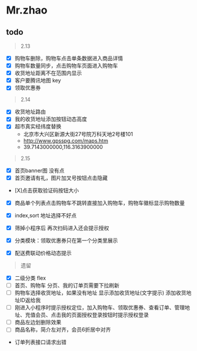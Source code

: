# Mr.zhao

## todo
> 2.13
- [X] 购物车删除，购物车点击单条数据进入商品详情 
- [X] 购物车数量同步，点击购物车页面进入购物车
- [x] 收货地址距离不在范围内显示
- [X] 客户要腾讯地图 key
- [X] 领取优惠券

> 2.14
- [X] 收货地址路由
- [X] 我的收货地址添加按钮动态高度
- [X] 超市真实经纬度替换 
  + 北京市大兴区新源大街27号院万科天地2号楼101
  + http://www.gpsspg.com/maps.htm
  + 39.7143000000,116.3163900000
> 2.15
- [X] 首页banner图 没有点
- [X] 首页邀请有礼，图片加叉号按钮点击隐藏
- [X]点击获取验证码按钮大小 
- [X] 商品单个列表点击购物车不跳转直接加入购物车，购物车徽标显示购物数量
- [X] index,sort 地址选择不好点
- [X] 筛掉小程序后 再次扫码进入还会提示授权
- [X] 分类模块：领取优惠券只在第一个分类里展示
- [X] 配送费联动价格动态提示


> 遗留
- [X] 二级分类 flex
- [ ] 首页、购物车 分页、我的订单页需要下拉刷新
- [ ] 购物车选择收货地址，如果没有地址 显示添加收货地址(文字提示) 添加收货地址ID返给我
- [ ] 刚进入小程序时提示授权定位，加入购物车、领取优惠券、查看订单、管理地址、充值会员、点击我的页面授权登录按钮时提示授权登录
- [ ] 商品左边划删除效果
- [ ] 商品名称，简介左对齐，会员6折居中对齐

- 订单列表接口请求出错




